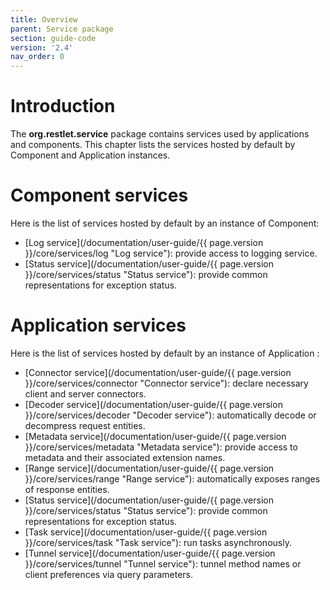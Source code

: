 ```yaml
---
title: Overview
parent: Service package
section: guide-code
version: '2.4'
nav_order: 0
---
```

# Introduction

The **org.restlet.service** package contains services used by
applications and components. This chapter lists the services hosted by
default by Component and Application instances.

# Component services

Here is the list of services hosted by default by an instance of
Component:

-   [Log service](/documentation/user-guide/{{ page.version }}/core/services/log "Log service"): provide access to logging service.
-   [Status service](/documentation/user-guide/{{ page.version }}/core/services/status "Status service"): provide common representations for exception status.

# Application services

Here is the list of services hosted by default by an instance of
Application :

-   [Connector service](/documentation/user-guide/{{ page.version }}/core/services/connector "Connector service"): declare necessary client and server connectors.
-   [Decoder service](/documentation/user-guide/{{ page.version }}/core/services/decoder "Decoder service"): automatically decode or decompress request entities.
-   [Metadata service](/documentation/user-guide/{{ page.version }}/core/services/metadata "Metadata service"): provide access to metadata and their associated extension names.
-   [Range service](/documentation/user-guide/{{ page.version }}/core/services/range "Range service"): automatically exposes ranges of response entities.
-   [Status service](/documentation/user-guide/{{ page.version }}/core/services/status "Status service"): provide common representations for exception status.
-   [Task service](/documentation/user-guide/{{ page.version }}/core/services/task "Task service"): run tasks asynchronously.
-   [Tunnel service](/documentation/user-guide/{{ page.version }}/core/services/tunnel "Tunnel service"): tunnel method names or client preferences via query parameters.

